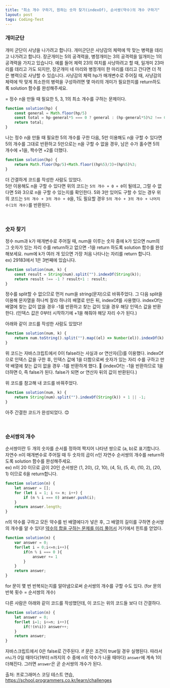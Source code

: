 ```yaml
---
title: "최소 개수 구하기, 원하는 숫자 찾기(indexOf), 순서쌍(약수)의 개수 구하기"
layout: post
tags: Coding-Test
---
```


### 개미군단
개미 군단이 사냥을 나가려고 합니다. 개미군단은 사냥감의 체력에 딱 맞는 병력을 데리고 나가려고 합니다.
장군개미는 5의 공격력을, 병정개미는 3의 공격력을 일개미는 1의 공격력을 가지고 있습니다. 예를 들어 체력 23의 여치를 사냥하려고 할 때,
일개미 23마리를 데리고 가도 되지만, 장군개미 네 마리와 병정개미 한 마리를 데리고 간다면 더 적은 병력으로 사냥할 수 있습니다.
사냥감의 체력 hp가 매개변수로 주어질 때, 사냥감의 체력에 딱 맞게 최소한의 병력을 구성하려면 몇 마리의 개미가 필요한지를 return하도록 solution 함수를 완성해주세요.

= 정수 n을 만들 때 필요한 5, 3, 1의 최소 개수를 구하는 문제이다.












```jsx
function solution(hp) {
    const general = Math.floor(hp/5)
    const total = hp-general*5 === 0 ? general : (hp-general*5)%2 !== 0 ? general+1 : general+2;
    return total;
}
```
나는 정수 n을 만들 때 필요한 5의 개수를 구한 다음, 5만 이용해도 n을 구할 수 있다면 5의 개수를 그대로 반환하고
5만으로는 n을 구할 수 없을 경우, 남은 수가 홀수면 5의 개수에 +1을, 짝수면 +2를 더했다.

```jsx
function solution(hp) {
    return Math.floor(hp/5)+Math.floor((hp%5)/3)+(hp%5)%3;
}
```
더 간결하게 코드를 작성한 사람도 있었다.<br> 
5만 이용해도 n을 구할 수 있다면 위의 코드는 `5의 개수 + 0 + 0`이 될테고, 그럴 수 없다면 5와 3으로 n을 구할 수 있는지를 확인한다.
5와 3만 있어도 구할 수 있는 경우 위의 코드는 `5의 개수 + 3의 개수 + 0`을, 1도 필요할 경우 `5의 개수 + 3의 개수 + 나머지 수(1의 개수)`를 반환된다.

<br>

### 숫자 찾기
정수 num과 k가 매개변수로 주어질 때, num을 이루는 숫자 중에 k가 있으면 num의 그 숫자가 있는 자리 수를 return하고 없으면 -1을 return 하도록 solution 함수를 완성해보세요.
num에 k가 여러 개 있으면 가장 처음 나타나는 자리를 return 합니다.<br>
ex) 29183에서 1은 3번째에 있습니다.

```jsx
function solution(num, k) {
    const result = String(num).split("").indexOf(String(k));
    return result !== -1 ? result+1 : result;
}
```
정수를 split할 수 없으므로 먼저 num을 string(문자)으로 바꿔주었다.
그 다음 split을 이용해 문자열을 하나씩 잘라 하나의 배열로 만든 뒤, indexOf를 사용했다.
indexOf는 배열에 찾는 값이 없을 경우 -1를 반환하고 찾는 값이 있을 경우 해당 인덱스 값을 반환한다.
(인덱스 값은 0부터 시작하기에 +1을 해줘야 해당 자리 수가 된다.)

아래와 같이 코드를 작성한 사람도 있었다!
```jsx
function solution(num, k) {
    return num.toString().split("").map((el) => Number(el)).indexOf(k) + 1 || -1;
}
```
위 코드는 자바스크립트에서 0이 false라는 사실과 or 연산자(||)를 이용했다.
indexOf으로 인덱스 값을 구한 후, 인덱스 값에 1을 더함으로써
숫자가 있는 자리 수를 구하고 만약 배열에 찾는 값이 없을 경우 -1를 반환하게 했다. 👏
(indexOf는 -1을 반환하므로 1을 더하면 0, 즉 false가 된다. false가 되면 or 연산자 뒤의 값이 반환된다.)

위 코드를 참고해 내 코드를 바꿔주었다.
```jsx
function solution(num, k) {
    return String(num).split("").indexOf(String(k)) + 1 || -1;
}
```
아주 간결한 코드가 완성되었다. 😊

<br>

### 순서쌍의 개수
순서쌍이란 두 개의 숫자를 순서를 정하여 짝지어 나타낸 쌍으로 (a, b)로 표기합니다. 
자연수 n이 매개변수로 주어질 때 두 숫자의 곱이 n인 자연수 순서쌍의 개수를 return하도록 solution 함수를 완성해주세요.<br>
ex) n이 20 이므로 곱이 20인 순서쌍은 (1, 20), (2, 10), (4, 5), (5, 4), (10, 2), (20, 1) 이므로 6을 return합니다.

```jsx
function solution(n) {
    let answer = [];
    for (let i = 1; i <= n; i++) {
        if (n % i === 0) answer.push(i);
    }
    return answer.length;
}
```
n의 약수를 구하고 모든 약수를 빈 배열에다가 넣은 후, 그 배열의 길이를 구하면 순서쌍의 개수를 알 수 있다!
<a href="https://feb-dain.github.io/ternary-operator-and-ascending-order-and-sum-of-divisors-etc/">약수의 합을 구하는 문제를 미리 풀어서</a> 거기에서 힌트를 얻었다.

```jsx
function solution(n) {
    var answer = 0;
    for(let i = 0;i<=n;i++){
        if(n % i === 0 ){
            answer += 1
        }
    }
    return answer;
}
```
for 문이 몇 번 반복되는지를 알아냄으로써 순서쌍의 개수를 구할 수도 있다. (for 문의 반복 횟수 = 순서쌍의 개수)

다른 사람은 아래와 같이 코드를 작성했던데, 이 코드는 위의 코드들 보다 더 간결하다.
```jsx
function solution(n) {
    let answer = 0;
    for(let i=1; i<=n; i++){
        if(!(n%i)) answer++;
    }
    return answer;
}
```
자바스크립트에서 0은 false로 간주된다. if 문은 조건이 true일 경우 실행된다.
따라서 `n%i`가 0일 때마다(1부터 n까지의 수 중에 n의 약수가 나올 때마다) `answer`에 계속 1이 더해진다.
그러면 `answer`은 곧 순서쌍의 개수가 된다.

출처: 프로그래머스 코딩 테스트 연습, https://school.programmers.co.kr/learn/challenges
<br>
<br>
